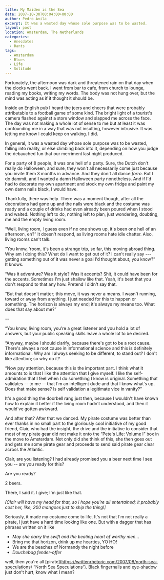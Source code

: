 ```yaml
---
title: My Maiden is the Sea
date: 2007-10-30T00:04:00+00:00
author: Pedro Ávila
excerpt: It was a wasted day whose sole purpose was to be wasted.
layout: post
location: Amsterdam, The Netherlands
categories:
  - Anecdotes
  - Rants
tags:
  - Amsterdam
  - Blues
  - Life
  - Solitude
---
```

Fortunately, the afternoon was dark and threatened rain on that day when the clocks went back. I went from bar to cafe, from church to lounge, reading my books, writing my words. The body was not hung over, but the mind was acting as if it thought it should be.

Inside an English pub I heard the jeers and cheers that were probably attributable to a football game of some kind. The bright light of a tourist's camera flashed against a store window and slapped me across the face. The day was not making a whole lot of sense to me but at least it was confounding me in a way that was not insulting, however intrusive. It was letting me know I could keep on walking. I did.

In general, it was a wasted day whose sole purpose was to be wasted, falling into reality, or else climbing back into it, depending on how you judge the debauched fun that our merriment last night produced.

For a party of 8 people, it was one hell of a party. Sure, the Dutch don't really do Halloween, and sure, they won't all necessarily come just because you invite them 3 months in advance. And they don't all dance _forro_. But I do dammit, and I wanted a damn Halloween party nonetheless. And if I'd had to decorate my own apartment and stock my own fridge and paint my own damn nails black, I would have.

Thankfully, there was help. There was a moment though, after all the decorations had gone up and the nails were black and the costume was ready and a couple of drinks had even already been poured when I stood and waited. Nothing left to do, nothing left to plan, just wondering, doubting, me and the empty living room.

“Well, living room, I guess even if no one shows up, it's been one hell of an afternoon, eh?” It doesn't respond, as living rooms hate idle chatter. Also, living rooms can't talk.

“You know, ‘room, it's been a strange trip, so far, this moving abroad thing. Why am I doing this? What do I want to get out of it? I can't really say --- getting something out of it was never a goal I'd thought about, you know?” It knows.

“Was it adventure? Was it style? Was it accents? Shit, it could have been for the accents. Sometimes I'm just shallow like that. Yeah, it's best that you don't respond to that any how. Pretend I didn't say that.

“But that doesn't matter; this move, it was never a means. I wasn't running, toward or away from anything. I just needed for this to happen or something. The horizon is always my end; it's always my means too. What does that say about me?”

--

“You know, living room, you're a great listener and you hold a lot of answers, but your public speaking skills leave a whole lot to be desired.

“Anyway, maybe I should clarify, because there's got to be a root cause. There's always a root cause in informational science and this is definitely informational. Why am I always seeking to be different, to stand out? I don't like attention; so why do it?

“Now pay attention, because this is the important part. I think what it amounts to is that I like the attention that I give myself. I like the self-admiration that I feel when I do something I know is original. Something that validates -- to me -- that I'm an intelligent dude and that I know what's up. Does that make sense? Is self validation a legitimate vice in vanity?”

It's a good thing the doorbell rang just then, because I wouldn't have known how to explain it better if the living room hadn't understood, and then it would've gotten awkward.

And after that? After that we danced. My pirate costume was better than ever thanks in no small part to the gloriously cool initiative of my good friend, Clair, who had the insight, the drive and the initiative to consider that most of my pirate gear did not make it onto the “Pete's Life: Volume I” box in the move to Amsterdam. Not only did she think of this, she then goes out and gets me some pirate gear and proceeds to send said pirate gear clear across the Atlantic.

Clair, are you listening? I had already promised you a beer next time I see you -- are you ready for this?

Are you ready?

2 beers.

There, I said it. I give; I'm just like that.

_[Clair will have my head for that, so I hope you're all entertained; it probably cost her, like, 200 mangoes just to ship the thing!]_

Seriously, it made my costume come to life. It's not that I'm not really a pirate, I just have a hard time looking like one. But with a dagger that has phrases written on it like

  * _May she carry the swift and the beating heart of worthy men..._
  * Bring me that horizon, drink up me hearties, YO HO!
  * We are the beaches of Normandy the night before
  * _Douchebag fender-offer_

well, then you're all [pirate](https://writtenrhetoric.com/2007/08/north-sea-speculations/ “North Sea Speculations“). Black fingernails and eye-shadow just don't hurt, know what I mean?